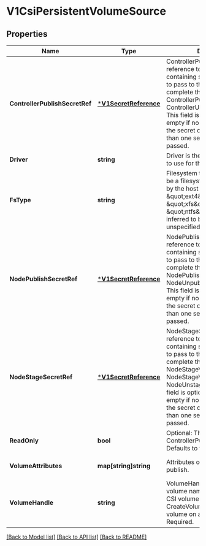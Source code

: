 # V1CsiPersistentVolumeSource

## Properties
Name | Type | Description | Notes
------------ | ------------- | ------------- | -------------
**ControllerPublishSecretRef** | [***V1SecretReference**](v1.SecretReference.md) | ControllerPublishSecretRef is a reference to the secret object containing sensitive information to pass to the CSI driver to complete the CSI ControllerPublishVolume and ControllerUnpublishVolume calls. This field is optional, and  may be empty if no secret is required. If the secret object contains more than one secret, all secrets are passed. | [optional] [default to null]
**Driver** | **string** | Driver is the name of the driver to use for this volume. Required. | [default to null]
**FsType** | **string** | Filesystem type to mount. Must be a filesystem type supported by the host operating system. Ex. \&quot;ext4\&quot;, \&quot;xfs\&quot;, \&quot;ntfs\&quot;. Implicitly inferred to be \&quot;ext4\&quot; if unspecified. | [optional] [default to null]
**NodePublishSecretRef** | [***V1SecretReference**](v1.SecretReference.md) | NodePublishSecretRef is a reference to the secret object containing sensitive information to pass to the CSI driver to complete the CSI NodePublishVolume and NodeUnpublishVolume calls. This field is optional, and  may be empty if no secret is required. If the secret object contains more than one secret, all secrets are passed. | [optional] [default to null]
**NodeStageSecretRef** | [***V1SecretReference**](v1.SecretReference.md) | NodeStageSecretRef is a reference to the secret object containing sensitive information to pass to the CSI driver to complete the CSI NodeStageVolume and NodeStageVolume and NodeUnstageVolume calls. This field is optional, and  may be empty if no secret is required. If the secret object contains more than one secret, all secrets are passed. | [optional] [default to null]
**ReadOnly** | **bool** | Optional: The value to pass to ControllerPublishVolumeRequest. Defaults to false (read/write). | [optional] [default to null]
**VolumeAttributes** | **map[string]string** | Attributes of the volume to publish. | [optional] [default to null]
**VolumeHandle** | **string** | VolumeHandle is the unique volume name returned by the CSI volume plugin’s CreateVolume to refer to the volume on all subsequent calls. Required. | [default to null]

[[Back to Model list]](../README.md#documentation-for-models) [[Back to API list]](../README.md#documentation-for-api-endpoints) [[Back to README]](../README.md)



